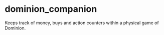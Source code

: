 # dominion_companion

Keeps track of money, buys and action counters within a physical game of Dominion.

